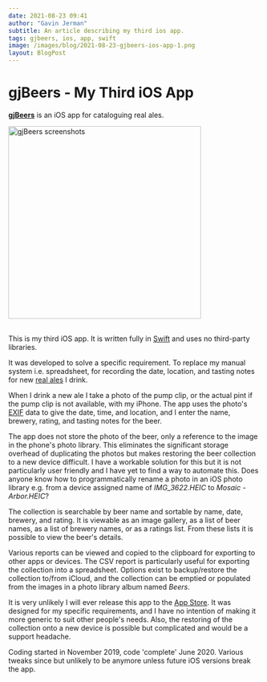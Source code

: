 ```yaml
---
date: 2021-08-23 09:41
author: "Gavin Jerman"
subtitle: An article describing my third ios app.
tags: gjbeers, ios, app, swift
image: /images/blog/2021-08-23-gjbeers-ios-app-1.png
layout: BlogPost
---
```


# gjBeers - My Third iOS App

[**gjBeers**](/projects/gjBeers) is an iOS app for cataloguing real ales.

<img src="/images/blog/2021-08-23-gjbeers-ios-app-1.png" alt="gjBeers screenshots" width="384">
<br><br>

This is my third iOS app. It is written fully in [Swift](https://swift.org) and uses no third-party libraries.

It was developed to solve a specific requirement. To replace my manual system i.e. spreadsheet, for recording the date, location, and tasting notes for new [real ales](https://en.wikipedia.org/wiki/Real_ale) I drink.

When I drink a new ale I take a photo of the pump clip, or the actual pint if the pump clip is not available, with my iPhone. The app uses the photo's [EXIF](https://en.wikipedia.org/wiki/Exif) data to give the date, time, and location, and I enter the name, brewery, rating, and tasting notes for the beer.

The app does not store the photo of the beer, only a reference to the image in the phone's photo library. This eliminates the significant storage overhead of duplicating the photos but makes restoring the beer collection to a new device difficult. I have a workable solution for this but it is not particularly user friendly and I have yet to find a way to automate this. Does anyone know how to programmatically rename a photo in an iOS photo library e.g. from a device assigned name of _IMG_3622.HEIC_ to _Mosaic - Arbor.HEIC_?

The collection is searchable by beer name and sortable by name, date, brewery, and rating. It is viewable as an image gallery, as a list of beer names, as a list of brewery names, or as a ratings list. From these lists it is possible to view the beer's details.

Various reports can be viewed and copied to the clipboard for exporting to other apps or devices. The CSV report is particularly useful for exporting the collection into a spreadsheet. Options exist to backup/restore the collection to/from iCloud, and the collection can be emptied or populated from the images in a photo library album named _Beers_.

It is very unlikely I will ever release this app to the [App Store](https://www.apple.com/uk/app-store/). It was designed for my specific requirements, and I have no intention of making it more generic to suit other people's needs. Also, the restoring of the collection onto a new device is possible but complicated and would be a support headache.

Coding started in November 2019, code 'complete' June 2020. Various tweaks since but unlikely to be anymore unless future iOS versions break the app.
